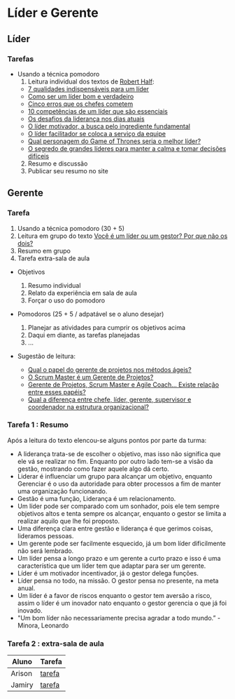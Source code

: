 # Líder e Gerente



## Líder

### Tarefas
- Usando a técnica pomodoro
  1. Leitura individual dos textos de [Robert Half](https://www.roberthalf.com.br):
    - [7 qualidades indispensáveis para um líder](https://www.roberthalf.com.br/blog/carreira/7-qualidades-indispensaveis-para-um-lider)
    - [Como ser um líder bom e verdadeiro](https://www.roberthalf.com.br/blog/carreira/como-ser-um-lider-bom-e-verdadeiro)
    - [Cinco erros que os chefes cometem](https://www.roberthalf.com.br/blog/dicas/cinco-erros-que-os-chefes-cometem)
    - [10 competências de um líder que são essenciais](https://www.roberthalf.com.br/blog/carreira/10-competencias-de-um-lider-que-sao-essenciais)
    - [Os desafios da liderança nos dias atuais](https://www.roberthalf.com.br/blog/carreira/os-desafios-da-lideranca-nos-dias-atuais)
    - [O líder motivador, a busca pelo ingrediente fundamental](https://www.roberthalf.com.br/blog/experts/o-lider-motivador-busca-pelo-ingrediente-fundamental)
    - [O líder facilitador se coloca a serviço da equipe](https://www.roberthalf.com.br/blog/carreira/o-lider-facilitador-se-coloca-servico-da-equipe)
    - [Qual personagem do Game of Thrones seria o melhor líder?](https://www.roberthalf.com.br/blog/carreira/qual-personagem-do-game-thrones-seria-o-melhor-lider)
    - [O segredo de grandes líderes para manter a calma e tomar decisões difíceis](https://www.roberthalf.com.br/blog/carreira/o-segredo-de-grandes-lideres-para-manter-calma-e-tomar-decisoes-dificeis)
  2. Resumo e discussão
  3. Publicar seu resumo no site



## Gerente

### Tarefa
1. Usando a técnica pomodoro (30 + 5)
  1. Leitura em grupo do texto [Você é um líder ou um gestor? Por que não os dois?](http://www.administradores.com.br/artigos/carreira/voce-e-um-lider-ou-um-gestor-por-que-nao-os-dois/96247/)
  2. Resumo em grupo
2. Tarefa extra-sala de aula
  - Objetivos
    1. Resumo individual
    2. Relato da experiência em sala de aula
    3. Forçar o uso do pomodoro
  - Pomodoros (25 + 5 / adpatável se o aluno desejar)
    1. Planejar as atividades para cumprir os objetivos acima
    2. Daqui em diante, as tarefas planejadas
    3. ...


- Sugestão de leitura:
  - [Qual o papel do gerente de projetos nos métodos ágeis?](https://www.projectbuilder.com.br/blog/qual-o-papel-do-gerente-de-projetos-nos-metodos-ageis/)
  - [O Scrum Master é um Gerente de Projetos?](http://netproject.com.br/blog/o-scrum-master-e-um-gerente-de-projetos/)
  - [Gerente de Projetos, Scrum Master e Agile Coach… Existe relação entre esses papéis?](http://www.annelisegripp.com.br/gerente-de-projetos-scrum-master-e-agile-coach-qual-a-relacao-entre-esses-papeis/)
  - [Qual a diferença entre chefe, líder, gerente, supervisor e coordenador na estrutura organizacional?](https://www.treasy.com.br/blog/lider-chefe-gerente-coordenador-supervisor/)


### Tarefa 1 : Resumo

Após a leitura do texto elencou-se alguns pontos por parte da turma:
- A liderança trata-se de escolher o objetivo, mas isso não significa que ele vá se realizar no fim. Enquanto por outro lado tem-se a visão da gestão, mostrando como fazer aquele algo dá certo.
- Liderar é influenciar um grupo para alcançar um objetivo, enquanto Gerenciar é o uso da autoridade para obter processos a fim de manter uma organização funcionando.
- Gestão é uma função, Liderança é um relacionamento.
- Um líder pode ser comparado com um sonhador, pois ele tem sempre objetivos altos e tenta sempre os alcançar, enquanto o gestor se limita a realizar aquilo que lhe foi proposto.
- Uma diferença clara entre gestão e liderança é que gerimos coisas, lideramos pessoas.
- Um gerente pode ser facilmente esquecido, já um bom líder dificilmente não será lembrado.
- Um líder pensa a longo prazo e um gerente a curto prazo e isso é uma característica que um líder tem que adaptar para ser um gerente.
- Líder é um motivador incentivador, já o gestor delega funções.
- Líder pensa no todo, na missão. O gestor pensa no presente, na meta anual.
- Um líder é a favor de riscos enquanto o gestor tem aversão a risco, assim o líder é um inovador nato enquanto o gestor gerencia o que já foi inovado.
- "Um bom líder não necessariamente precisa agradar a todo mundo.” - Minora, Leonardo

### Tarefa 2 : extra-sala de aula

| Aluno | Tarefa |
| --- | --- |
| Arison | [tarefa](resumo-arison) |
| Jamiry | [tarefa](resumo-jamiry) |